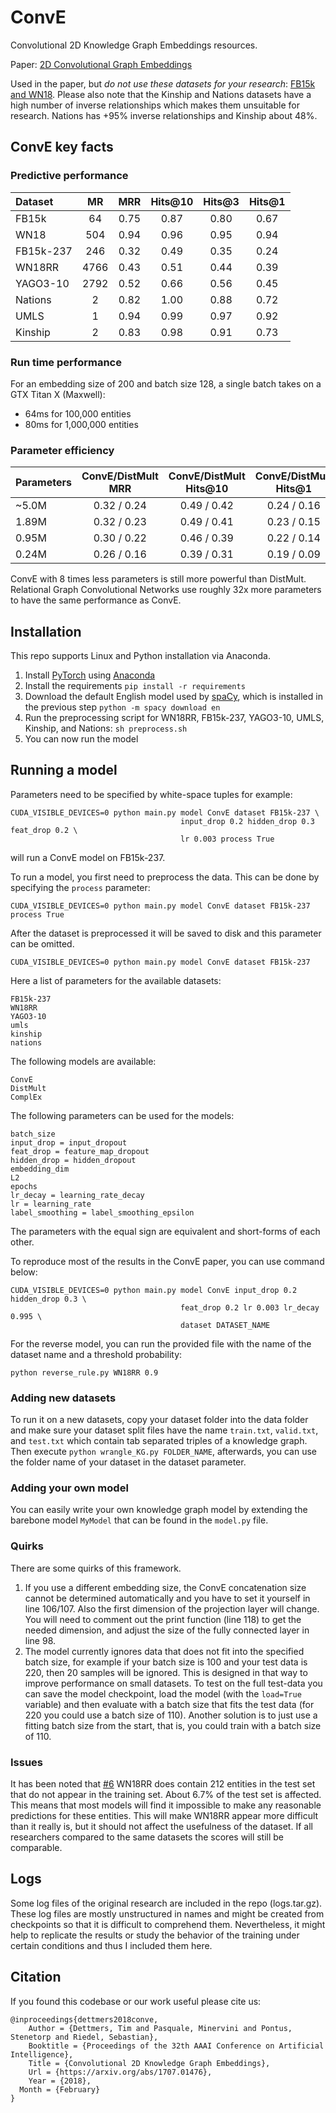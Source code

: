 # ConvE
Convolutional 2D Knowledge Graph Embeddings resources.

Paper: [2D Convolutional Graph Embeddings](https://arxiv.org/abs/1707.01476)

Used in the paper, but *do not use these datasets for your research*:
[FB15k and WN18](https://everest.hds.utc.fr/doku.php?id=en:transe). Please also note that the Kinship and Nations datasets have a high number of inverse relationships which makes them unsuitable for research. Nations has +95% inverse relationships and Kinship about 48%.

## ConvE key facts

### Predictive performance

Dataset | MR | MRR | Hits@10 | Hits@3 | Hits@1
:--- | :---: | :---: | :---: | :---: | :---:
FB15k | 64 | 0.75 | 0.87 | 0.80 | 0.67
WN18 | 504 | 0.94 | 0.96 | 0.95 | 0.94
FB15k-237 | 246 | 0.32 | 0.49 | 0.35 | 0.24
WN18RR | 4766 | 0.43 | 0.51 | 0.44 | 0.39
YAGO3-10 | 2792 | 0.52 | 0.66 | 0.56 | 0.45
Nations | 2 | 0.82 | 1.00 | 0.88 | 0.72
UMLS | 1 | 0.94 | 0.99 | 0.97 | 0.92
Kinship | 2 | 0.83 | 0.98 | 0.91 | 0.73

### Run time performance

For an embedding size of 200 and batch size 128, a single batch takes on a GTX Titan X (Maxwell):
- 64ms for 100,000 entities
- 80ms for 1,000,000 entities

### Parameter efficiency


Parameters | ConvE/DistMult MRR | ConvE/DistMult Hits@10 | ConvE/DistMult Hits@1
:--- | :---: | :---: | :---:
~5.0M | 0.32 / 0.24 |  0.49 / 0.42 | 0.24 / 0.16
1.89M | 0.32 / 0.23 | 0.49 / 0.41 | 0.23 / 0.15
0.95M| 0.30 / 0.22 | 0.46 / 0.39 | 0.22 / 0.14
0.24M | 0.26 / 0.16 | 0.39 / 0.31 | 0.19 / 0.09

ConvE with 8 times less parameters is still more powerful than DistMult. Relational Graph Convolutional Networks use roughly 32x more parameters to have the same performance as ConvE.

## Installation

This repo supports Linux and Python installation via Anaconda. 

1. Install [PyTorch](https://github.com/pytorch/pytorch) using [Anaconda](https://www.continuum.io/downloads)
2. Install the requirements `pip install -r requirements`
3. Download the default English model used by [spaCy](https://github.com/explosion/spaCy), which is installed in the previous step `python -m spacy download en`
4. Run the preprocessing script for WN18RR, FB15k-237, YAGO3-10, UMLS, Kinship, and Nations: `sh preprocess.sh`
5. You can now run the model

## Running a model

Parameters need to be specified by white-space tuples for example:
```
CUDA_VISIBLE_DEVICES=0 python main.py model ConvE dataset FB15k-237 \
                                      input_drop 0.2 hidden_drop 0.3 feat_drop 0.2 \
                                      lr 0.003 process True
```
will run a ConvE model on FB15k-237.

To run a model, you first need to preprocess the data. This can be done by specifying the `process` parameter:
```
CUDA_VISIBLE_DEVICES=0 python main.py model ConvE dataset FB15k-237 process True
```
After the dataset is preprocessed it will be saved to disk and this parameter can be omitted.
```
CUDA_VISIBLE_DEVICES=0 python main.py model ConvE dataset FB15k-237
```

Here a list of parameters for the available datasets:
```
FB15k-237
WN18RR
YAGO3-10
umls
kinship
nations
```

The following models are available:
```
ConvE
DistMult
ComplEx
```

The following parameters can be used for the models:
```
batch_size
input_drop = input_dropout
feat_drop = feature_map_dropout
hidden_drop = hidden_dropout
embedding_dim
L2
epochs
lr_decay = learning_rate_decay
lr = learning_rate
label_smoothing = label_smoothing_epsilon 
```
The parameters with the equal sign are equivalent and short-forms of each other. 

To reproduce most of the results in the ConvE paper, you can use command below:

```
CUDA_VISIBLE_DEVICES=0 python main.py model ConvE input_drop 0.2 hidden_drop 0.3 \
                                      feat_drop 0.2 lr 0.003 lr_decay 0.995 \
                                      dataset DATASET_NAME
```
For the reverse model, you can run the provided file with the name of the dataset name and a threshold probability:

```
python reverse_rule.py WN18RR 0.9
```

### Adding new datasets

To run it on a new datasets, copy your dataset folder into the data folder and make sure your dataset split files have the name `train.txt`, `valid.txt`, and `test.txt` which contain tab separated triples of a knowledge graph. Then execute `python wrangle_KG.py FOLDER_NAME`, afterwards, you can use the folder name of your dataset in the dataset parameter.

### Adding your own model

You can easily write your own knowledge graph model by extending the barebone model `MyModel` that can be found in the `model.py` file.

### Quirks

There are some quirks of this framework.
1. If you use a different embedding size, the ConvE concatenation size cannot be determined automatically and you have to set it yourself in line 106/107. Also the first dimension of the projection layer will change. You will need to comment out the print function (line 118) to get the needed dimension, and adjust the size of the fully connected layer in line 98.
2. The model currently ignores data that does not fit into the specified batch size, for example if your batch size is 100 and your test data is 220, then 20 samples will be ignored. This is designed in that way to improve performance on small datasets. To test on the full test-data you can save the model checkpoint, load the model (with the `load=True` variable) and then evaluate with a batch size that fits the test data (for 220 you could use a batch size of 110). Another solution is to just use a fitting batch size from the start, that is, you could train with a batch size of 110.

### Issues

It has been noted that [#6](/../../issues/6) WN18RR does contain 212 entities in the test set that do not appear in the training set. About 6.7% of the test set is affected. This means that most models will find it impossible to make any reasonable predictions for these entities. This will make WN18RR appear more difficult than it really is, but it should not affect the usefulness of the dataset. If all researchers compared to the same datasets the scores will still be comparable.

## Logs

Some log files of the original research are included in the repo (logs.tar.gz). These log files are mostly unstructured in names and might be created from checkpoints so that it is difficult to comprehend them. Nevertheless, it might help to replicate the results or study the behavior of the training under certain conditions and thus I included them here.

## Citation

If you found this codebase or our work useful please cite us:
```
@inproceedings{dettmers2018conve,
	Author = {Dettmers, Tim and Pasquale, Minervini and Pontus, Stenetorp and Riedel, Sebastian},
	Booktitle = {Proceedings of the 32th AAAI Conference on Artificial Intelligence},
	Title = {Convolutional 2D Knowledge Graph Embeddings},
	Url = {https://arxiv.org/abs/1707.01476},
	Year = {2018},
  Month = {February}
}
```
